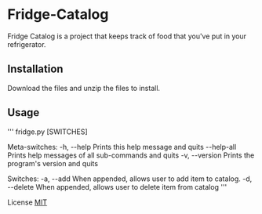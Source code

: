 # Fridge-Catalog
Fridge Catalog is a project that keeps track of food that you've put in your refrigerator.

## Installation
Download the files and unzip the files to install.

## Usage
'''
fridge.py [SWITCHES]

Meta-switches:
    -h, --help         Prints this help message and quits
    --help-all         Prints help messages of all sub-commands and quits
    -v, --version      Prints the program's version and quits

Switches:
    -a, --add          When appended, allows user to add item to catalog.
    -d, --delete       When appended, allows user to delete item from catalog
'''

License
[MIT](https://choosealicense.com/licenses/mit/)
